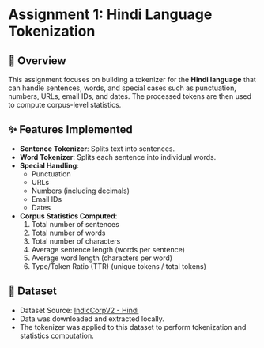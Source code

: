 # Assignment 1: Hindi Language Tokenization  

## 📌 Overview  
This assignment focuses on building a tokenizer for the **Hindi language** that can handle sentences, words, and special cases such as punctuation, numbers, URLs, email IDs, and dates. The processed tokens are then used to compute corpus-level statistics.  

## ✨ Features Implemented  
- **Sentence Tokenizer**: Splits text into sentences.  
- **Word Tokenizer**: Splits each sentence into individual words.  
- **Special Handling**:  
  - Punctuation  
  - URLs  
  - Numbers (including decimals)  
  - Email IDs  
  - Dates  
- **Corpus Statistics Computed**:  
  1. Total number of sentences  
  2. Total number of words  
  3. Total number of characters  
  4. Average sentence length (words per sentence)  
  5. Average word length (characters per word)  
  6. Type/Token Ratio (TTR) (unique tokens / total tokens)  

## 📂 Dataset  
- Dataset Source: [IndicCorpV2 - Hindi](https://huggingface.co/datasets/ai4bharat/IndicCorpV2)  
- Data was downloaded and extracted locally.  
- The tokenizer was applied to this dataset to perform tokenization and statistics computation.  
